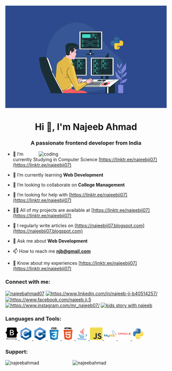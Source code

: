 ![logo](https://github.com/Najeebahmad07/Najeebahmad07/blob/main/najeeb.png)
<h1 align="center">Hi 👋, I'm Najeeb Ahmad</h1>
<h3 align="center">A passionate frontend developer from India</h3>
<img src="https://camo.githubusercontent.com/cae12fddd9d6982901d82580bdf321d81fb299141098ca1c2d4891870827bf17/68747470733a2f2f6d69726f2e6d656469756d2e636f6d2f6d61782f313336302f302a37513379765349765f7430696f4a2d5a2e676966" align="right" alt="coding" width="400">

- 🔭 I’m currently Studying in Computer Science [https://linktr.ee/najeebji07](https://linktr.ee/najeebji07)

- 🌱 I’m currently learning **Web Development**

- 👯 I’m looking to collaborate on **College Management**

- 🤝 I’m looking for help with [https://linktr.ee/najeebji07](https://linktr.ee/najeebji07)

- 👨‍💻 All of my projects are available at [https://linktr.ee/najeebji07](https://linktr.ee/najeebji07)

- 📝 I regularly write articles on [https://najeebji07.blogspot.com](https://najeebji07.blogspot.com)

- 💬 Ask me about **Web Development**

- 📫 How to reach me **njb@gmail.com**

- 📄 Know about my experiences [https://linktr.ee/najeebji07](https://linktr.ee/najeebji07)

<h3 align="left">Connect with me:</h3>
<p align="left">
<a href="https://twitter.com/najeebahmad07" target="blank"><img align="center" src="https://raw.githubusercontent.com/rahuldkjain/github-profile-readme-generator/master/src/images/icons/Social/twitter.svg" alt="najeebahmad07" height="30" width="40" /></a>
<a href="https://linkedin.com/in/https://www.linkedin.com/in/najeeb-ji-b40514257/" target="blank"><img align="center" src="https://raw.githubusercontent.com/rahuldkjain/github-profile-readme-generator/master/src/images/icons/Social/linked-in-alt.svg" alt="https://www.linkedin.com/in/najeeb-ji-b40514257/" height="30" width="40" /></a>
<a href="https://fb.com/https://www.facebook.com/najeeb.ji.5" target="blank"><img align="center" src="https://raw.githubusercontent.com/rahuldkjain/github-profile-readme-generator/master/src/images/icons/Social/facebook.svg" alt="https://www.facebook.com/najeeb.ji.5" height="30" width="40" /></a>
<a href="https://instagram.com/https://www.instagram.com/mr_najeeb07/" target="blank"><img align="center" src="https://raw.githubusercontent.com/rahuldkjain/github-profile-readme-generator/master/src/images/icons/Social/instagram.svg" alt="https://www.instagram.com/mr_najeeb07/" height="30" width="40" /></a>
<a href="https://www.youtube.com/c/kids story with najeeb" target="blank"><img align="center" src="https://raw.githubusercontent.com/rahuldkjain/github-profile-readme-generator/master/src/images/icons/Social/youtube.svg" alt="kids story with najeeb" height="30" width="40" /></a>
</p>

<h3 align="left">Languages and Tools:</h3>
<p align="left"> <a href="https://getbootstrap.com" target="_blank" rel="noreferrer"> <img src="https://raw.githubusercontent.com/devicons/devicon/master/icons/bootstrap/bootstrap-plain-wordmark.svg" alt="bootstrap" width="40" height="40"/> </a> <a href="https://www.cprogramming.com/" target="_blank" rel="noreferrer"> <img src="https://raw.githubusercontent.com/devicons/devicon/master/icons/c/c-original.svg" alt="c" width="40" height="40"/> </a> <a href="https://www.w3schools.com/cpp/" target="_blank" rel="noreferrer"> <img src="https://raw.githubusercontent.com/devicons/devicon/master/icons/cplusplus/cplusplus-original.svg" alt="cplusplus" width="40" height="40"/> </a> <a href="https://www.w3schools.com/css/" target="_blank" rel="noreferrer"> <img src="https://raw.githubusercontent.com/devicons/devicon/master/icons/css3/css3-original-wordmark.svg" alt="css3" width="40" height="40"/> </a> <a href="https://www.w3.org/html/" target="_blank" rel="noreferrer"> <img src="https://raw.githubusercontent.com/devicons/devicon/master/icons/html5/html5-original-wordmark.svg" alt="html5" width="40" height="40"/> </a> <a href="https://www.java.com" target="_blank" rel="noreferrer"> <img src="https://raw.githubusercontent.com/devicons/devicon/master/icons/java/java-original.svg" alt="java" width="40" height="40"/> </a> <a href="https://developer.mozilla.org/en-US/docs/Web/JavaScript" target="_blank" rel="noreferrer"> <img src="https://raw.githubusercontent.com/devicons/devicon/master/icons/javascript/javascript-original.svg" alt="javascript" width="40" height="40"/> </a> <a href="https://www.mysql.com/" target="_blank" rel="noreferrer"> <img src="https://raw.githubusercontent.com/devicons/devicon/master/icons/mysql/mysql-original-wordmark.svg" alt="mysql" width="40" height="40"/> </a> <a href="https://www.oracle.com/" target="_blank" rel="noreferrer"> <img src="https://raw.githubusercontent.com/devicons/devicon/master/icons/oracle/oracle-original.svg" alt="oracle" width="40" height="40"/> </a> <a href="https://www.python.org" target="_blank" rel="noreferrer"> <img src="https://raw.githubusercontent.com/devicons/devicon/master/icons/python/python-original.svg" alt="python" width="40" height="40"/> </a> </p>

<h3 align="left">Support:</h3>
<p><a href="https://www.buymeacoffee.com/najeebahmad"> <img align="left" src="https://cdn.buymeacoffee.com/buttons/v2/default-yellow.png" height="50" width="210" alt="najeebahmad" /></a><a href="https://ko-fi.com/najeebahmad"> <img align="left" src="https://cdn.ko-fi.com/cdn/kofi3.png?v=3" height="50" width="210" alt="najeebahmad" /></a></p><br><br>
